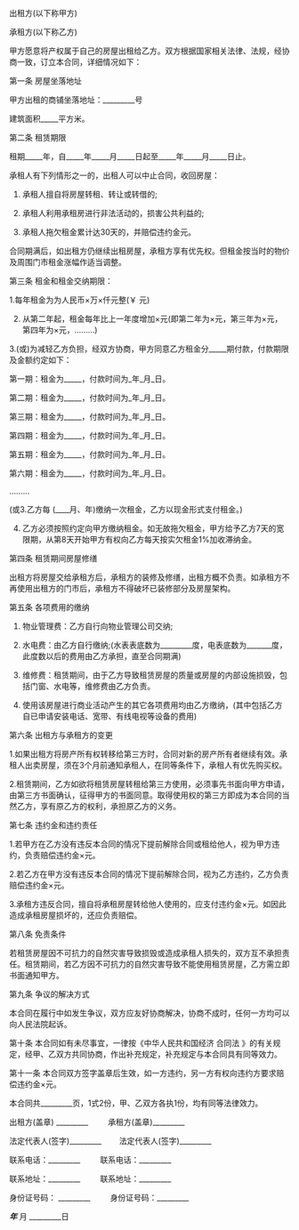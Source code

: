 
 


出租方(以下称甲方)


承租方(以下称乙方)


甲方愿意将产权属于自己的房屋出租给乙方。双方根据国家相关法律、法规，经协商一致，订立本合同，详细情况如下：


第一条 房屋坐落地址


甲方出租的商铺坐落地址：_________号


建筑面积_____平方米。


第二条 租赁期限


租期_____年，自_____年_____月_____日起至_____年_____月_____日止。


承租人有下列情形之一的，出租人可以中止合同，收回房屋：


1. 承租人擅自将房屋转租、转让或转借的;


2. 承租人利用承租房进行非法活动的，损害公共利益的;


3. 承租人拖欠租金累计达30天的，并赔偿违约金元。


合同期满后，如出租方仍继续出租房屋，承租方享有优先权。但租金按当时的物价及周围门市租金涨幅作适当调整。


第三条 租金和租金交纳期限：


1.每年租金为为人民币×万×仟元整(￥ 元)


2. 从第二年起，租金每年比上一年度增加×元(即第二年为×元，第三年为×元，第四年为×元，………)


3.(或)为减轻乙方负担，经双方协商，甲方同意乙方租金分_____期付款，付款期限及金额约定如下：


第一期：租金为_____，付款时间为_年_月_日。


第二期：租金为_____，付款时间为_年_月_日。


第三期：租金为_____，付款时间为_年_月_日。


第四期：租金为_____，付款时间为_年_月_日。


第五期：租金为_____，付款时间为_年_月_日。


第六期：租金为_____，付款时间为_年_月_日。


………


(或3.乙方每 (____月、年)缴纳一次租金，乙方以现金形式支付租金。)


4. 乙方必须按照约定向甲方缴纳租金。如无故拖欠租金，甲方给予乙方7天的宽限期，从第8天开始甲方有权向乙方每天按实欠租金1%加收滞纳金。


第四条 租赁期间房屋修缮


出租方将房屋交给承租方后，承租方的装修及修缮，出租方概不负责。如承租方不再使用出租方的门市后，承租方不得破坏已装修部分及房屋架构。


第五条 各项费用的缴纳


1. 物业管理费：乙方自行向物业管理公司交纳;


2. 水电费：由乙方自行缴纳;(水表表底数为_________度，电表底数为_______度，此度数以后的费用由乙方承担，直至合同期满)


4. 维修费：租赁期间，由于乙方导致租赁房屋的质量或房屋的内部设施损毁，包括门窗、水电等，维修费由乙方负责。


5. 使用该房屋进行商业活动产生的其它各项费用均由乙方缴纳，(其中包括乙方自已申请安装电话、宽带、有线电视等设备的费用)


第六条 出租方与承租方的变更


1.如果出租方将房产所有权转移给第三方时，合同对新的房产所有者继续有效。承租人出卖房屋，须在3个月前通知承租人，在同等条件下，承租人有优先购买权。


2.租赁期间，乙方如欲将租赁房屋转租给第三方使用，必须事先书面向甲方申请，由第三方书面确认，征得甲方的书面同意。取得使用权的第三方即成为本合同的当然乙方，享有原乙方的权利，承担原乙方的义务。


第七条 违约金和违约责任


1.若甲方在乙方没有违反本合同的情况下提前解除合同或租给他人，视为甲方违约，负责赔偿违约金×元。


2.若乙方在甲方没有违反本合同的情况下提前解除合同，视为乙方违约，乙方负责赔偿违约金×元。


3.承租方违反合同，擅自将承租房屋转给他人使用的，应支付违约金×元。如因此造成承租房屋损坏的，还应负责赔偿。


第八条 免责条件


若租赁房屋因不可抗力的自然灾害导致损毁或造成承租人损失的，双方互不承担责任。租赁期间，若乙方因不可抗力的自然灾害导致不能使用租赁房屋，乙方需立即书面通知甲方。


第九条 争议的解决方式


本合同在履行中如发生争议，双方应友好协商解决，协商不成时，任何一方均可以向人民法院起诉。


第十条 本合同如有未尽事宜，一律按《中华人民共和国经济
合同法
》的有关规定，经甲、乙双方共同协商，作出补充规定，补充规定与本合同具有同等效力。


第十一条 本合同双方签字盖章后生效，如一方违约，另一方有权向违约方要求赔偿违约金×元。


本合同共_________页，1式2份，甲、乙双方各执1份，均有同等法律效力。


出租方(盖章) _________ 　　      承租方(盖章)_________


法定代表人(签字)_________ 　　法定代表人(签字)_________


联系电话：_________ 　　         联系电话：_________


联系地址：_________ 　　         联系地址：_________


身份证号码： _________ 　　     身份证号码：_________


_________年_________ 月 _________日
 


 

 
 
 
 
 
  


  
 

  


  


  
 
 
 
 

